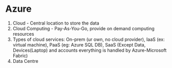 # Azure
1.  Cloud - Central location to store the data
2.  Cloud Computing - Pay-As-You-Go, provide on demand computing resources
3.  Types of cloud services: On-prem (ur own, no cloud provider), IaaS (ex: virtual machine), PaaS (eg: Azure SQL DB), SaaS (Except Data, Devices(Laptop) and accounts everything is handled by Azure-Microsoft Fabric)
4.  Data Centre
